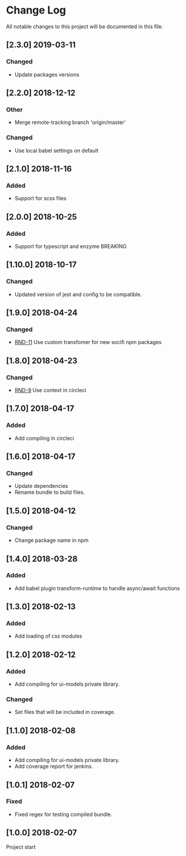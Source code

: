 # Change Log
All notable changes to this project will be documented in this file.


## [2.3.0] 2019-03-11
### Changed
- Update packages versions

## [2.2.0] 2018-12-12
### Other
- Merge remote-tracking branch 'origin/master'

### Changed
- Use local babel settings on default

## [2.1.0] 2018-11-16
### Added
- Support for scss files

## [2.0.0] 2018-10-25
### Added
- Support for typescript and enzyme BREAKING

## [1.10.0] 2018-10-17
### Changed
- Updated version of jest and config to be compatible.

## [1.9.0] 2018-04-24
### Changed
- [RND-11](https://socifi.atlassian.net/browse/RND-11) Use custom transfomer for new socifi npm packages

## [1.8.0] 2018-04-23
### Changed
- [RND-9](https://socifi.atlassian.net/browse/RND-9) Use context in circleci

## [1.7.0] 2018-04-17
### Added
- Add compiling in circleci


## [1.6.0] 2018-04-17
### Changed
- Update dependencies
- Rename bundle to build files.


## [1.5.0] 2018-04-12
### Changed
- Change package name in npm


## [1.4.0] 2018-03-28
### Added
- Add babel plugin transform-runtime to handle async/await functions


## [1.3.0] 2018-02-13
### Added
- Add loading of css modules


## [1.2.0] 2018-02-12
### Added
- Add compiling for ui-models private library.

### Changed
- Set files that will be included in coverage.


## [1.1.0] 2018-02-08
### Added
- Add compiling for ui-models private library.
- Add coverage report for jenkins.


## [1.0.1] 2018-02-07
### Fixed
- Fixed regex for testing compiled bundle.


## [1.0.0] 2018-02-07
Project start

